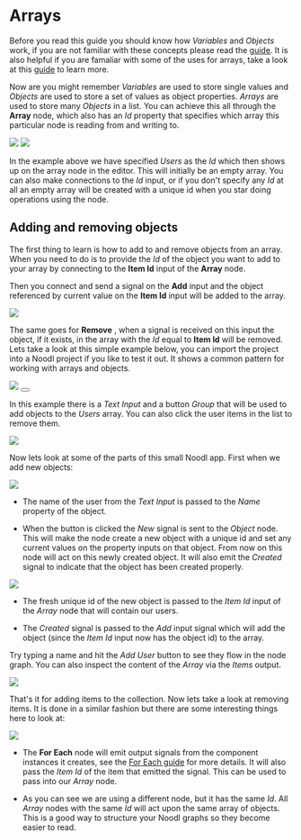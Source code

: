 # Arrays

Before you read this guide you should know how *Variables* and *Objects* work, if you are not familiar with these concepts please read the [guide](/guides/variables-and-objects.md). It is also helpful if you are famaliar with some of the uses for arrays, take a look at this [guide](/guides/for-each.md) to learn more.

Now are you might remember *Variables* are used to store single values and *Objects* are used to store a set of values as object properties. *Arrays* are used to store many *Objects* in a list. You can achieve this all through the **Array** node, which also has an *Id* property that specifies which array this particular node is reading from and writing to. 

<div class="ndl-images">
    <img src="/guides/arrays/array-id.png" class="ndl-image med"></img>  
     <img src="/guides/arrays/array-node.png" class="ndl-image med"></img>  
</div>

In the example above we have specified *Users* as the *Id* which then shows up on the array node in the editor. This will initially be an empty array. You can also make connections to the *Id* input, or if you don't specify any *Id* at all an empty array will be created with a unique id when you star doing operations using the node.

## Adding and removing objects
The first thing to learn is how to add to and remove objects from an array. When you need to do is to provide the *Id* of the object you want to add to your array by connecting to the **Item Id** input of the **Array** node.

Then you connect and send a signal on the **Add** input and the object referenced by current value on the **Item Id** input will be added to the array.

<div class="ndl-images">
    <img src="/guides/arrays/simple-add.png" class="ndl-image med"></img>  
</div>

The same goes for **Remove** , when a signal is received on this input the object, if it exists, in the array with the *Id* equal to **Item Id** will be removed. Lets take a look at this simple example below, you can import the project into a Noodl project if you like to test it out. It shows a common pattern for working with arrays and objects.

<div class="ndl-images">
    <img src="/guides/arrays/add-remove-example.png" class="ndl-image large"></img>  
    <button class="ndl-import-button" onClick='importIntoNoodl("guides/arrays/add-remove-example.zip")'></button>
</div>

In this example there is a *Text Input* and a button *Group* that will be used to add objects to the *Users* array. You can also click the user items in the list to remove them.

<div class="ndl-images">
    <img src="/guides/arrays/add-remove-example-screen.png" class="ndl-image large"></img>  
</div>

Now lets look at some of the parts of this small Noodl app. First when we add new objects:

<div class="ndl-images">
    <img src="/guides/arrays/add-object-closeup.png" class="ndl-image large"></img>  
</div>

* The name of the user from the *Text Input* is passed to the *Name* property of the object.

* When the button is clicked the *New* signal is sent to the *Object* node. This will make the node create a new object with a unique id and set any current values on the property inputs on that object. From now on this node will act on this newly created object. It will also emit the *Created* signal to indicate that the object has been created properly.

<div class="ndl-images">
    <img src="/guides/arrays/add-object-closeup2.png" class="ndl-image med"></img>  
</div>

* The fresh unique id of the new object is passed to the *Item Id* input of the *Array* node that will contain our users.

* The *Created* signal is passed to the *Add* input signal which will add the object (since the *Item Id* input now has the object id) to the array.

Try typing a name and hit the *Add User* button to see they flow in the node graph. You can also inspect the content of the *Array* via the *Items* output.

<div class="ndl-images">
    <img src="/guides/arrays/inspect-items.png" class="ndl-image large"></img>  
</div>

That's it for adding items to the collection. Now lets take a look at removing items. It is done in a similar fashion but there are some interesting things here to look at:

<div class="ndl-images">
    <img src="/guides/arrays/remove-object.png" class="ndl-image large"></img>  
</div>

* The **For Each** node will emit output signals from the component instances it creates, see the [For Each guide](/guides/for-each.md) for more details. It will also pass the *Item Id* of the item that emitted the signal. This can be used to pass into our *Array* node.

* As you can see we are using a different node, but it has the same *Id*. All *Array* nodes with the same *Id* will act upon the same array of objects. This is a good way to structure your Noodl graphs so they become easier to read.



